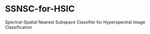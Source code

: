 # SSNSC-for-HSIC
Spectral-Spatial Nearest Subspace Classifier for Hyperspectral Image Classification
